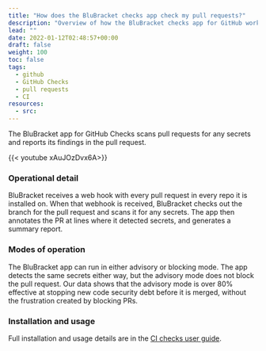 ```yaml
---
title: "How does the BluBracket checks app check my pull requests?"
description: "Overview of how the BluBracket checks app for GitHub works."
lead: ""
date: 2022-01-12T02:48:57+00:00
draft: false
weight: 100
toc: false
tags:
  - github
  - GitHub Checks
  - pull requests
  - CI
resources:
  - src:
---
```


The BluBracket app for GitHub Checks scans pull requests for any secrets and reports its findings in the pull request.

{{< youtube xAuJOzDvx6A>}}

### Operational detail

BluBracket receives a web hook with every pull request in every repo it is installed on. When that webhook is received, BluBracket checks out the branch for the pull request and scans it for any secrets. The app then annotates the PR at lines where it detected secrets, and generates a summary report.

### Modes of operation

The BluBracket app can run in either advisory or blocking mode. The app detects the same secrets either way, but the advisory mode does not block the pull request. Our data shows that the advisory mode is over 80% effective at stopping new code security debt before it is merged, without the frustration created by blocking PRs.

### Installation and usage

Full installation and usage details are in the [CI checks user guide](/how-to/ci-checks/).
